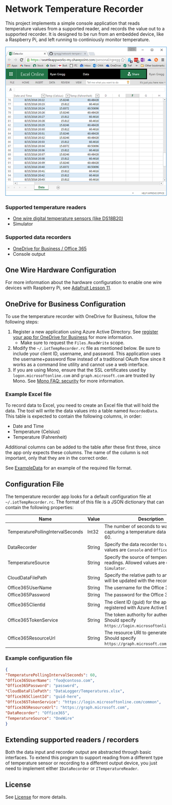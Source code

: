 # Network Temperature Recorder

This project implements a simple console application that reads temperature values from a supported reader, and records the value out to a supported recorder.
It is designed to be run from an embedded device, like a Raspberry Pi, and left running to continiously monitor temperature.

![screenshot of Excel Online showing data recorded](doc-resources/excel-screenshot.png)


### Supported temperature readers

* [One wire digital temperature sensors (like DS18B20)](#one-wire-hardware-configuration)
* Simulator

### Supported data recorders

* [OneDrive for Business / Office 365](#onedrive-for-business-configuration)
* Console output

## One Wire Hardware Configuration

For more information about the hardware configuration to enable one wire devices with Raspberry Pi, see [Adafruit Lesson 11](https://learn.adafruit.com/adafruits-raspberry-pi-lesson-11-ds18b20-temperature-sensing/hardware).

## OneDrive for Business Configuration
 
To use the temperature recorder with OneDrive for Business, follow the following steps:

1. Register a new application using Azure Active Directory. See [register your app for OneDrive for Business](https://dev.onedrive.com/app-registration.htm#register-your-app-for-onedrive-for-business) for more information.
   * Make sure to request the `Files.ReadWrite` scope.
2. Modify the `~/.iotTempRecorder.rc` file as mentioned below.
   Be sure to include your client ID, username, and password.
   This application uses the username+password flow instead of a traditional OAuth flow since it works as a command line utility and cannot use a web interface.
3. If you are using Mono, ensure that the SSL certificates used by `logon.microsoftonline.com` and `graph.microsoft.com` are trusted by Mono. See [Mono FAQ: security](http://www.mono-project.com/docs/faq/security/) for more information.

### Example Excel file

To record data to Excel, you need to create an Excel file that will hold the data. The tool will write the data values into a table named `RecordedData`.
This table is expected to contain the following columns, in order:

* Date and Time
* Temperature (Celsius)
* Temperature (Fahrenheit)

Additional columns can be added to the table after these first three, since the app only expects these columns.
The name of the column is not important, only that they are in the correct order.

See [ExampleData](ExampleData.xlsx) for an example of the required file format.

## Configuration File

The temperature recorder app looks for a default configuration file at `~/.iotTempRecorder.rc`.
The format of this file is a JSON dictionary that can contain the following properties:

| Name | Value | Description |
|---|---|---|
| TemperaturePollingIntervalSeconds | Int32 | The number of seconds to wait between capturing a temperature data point. Default: 60. |
| DataRecorder | String | Specify the data recorder to use. Allowed values are `Console` and `Office365`. |
| TemperatureSource | String | Specify the source of temperature readings. Allowed values are `OneWire` or `Simulator`. |
| CloudDataFilePath | String | Specify the relative path to an Excel file that will be updated with the recorded values. |
| Office365UserName | String | The username for the Office 365 account. |
| Office365Password | String | The password for the Office 365 account. |
| Office365ClientId | String | The client ID (guid) for the application registered with Azure Active Directory. |
| Office365TokenService | String | The token authority for authentication. Should specify `https://login.microsoftonline.com/common`. |
| Office365ResourceUrl | String | The resource URI to generate tokens for. Should specify `https://graph.microsoft.com`. |

### Example configuration file

```json
{
"TemperaturePollingIntervalSeconds": 60,
"Office365UserName": "foo@contoso.com",
"Office365Password": "password",
"CloudDataFilePath": "DataLogger/Temperatures.xlsx",
"Office365ClientId": "guid-here",
"Office365TokenService": "https://login.microsoftonline.com/common",
"Office365ResourceUrl": "https://graph.microsoft.com",
"DataRecorder": "Office365",
"TemperatureSource": "OneWire"
}
```


## Extending supported readers / recorders

Both the data input and recorder output are abstracted through basic interfaces. 
To extend this program to support reading from a different type of temperature sensor or recording to a different output device, you just need to implement either `IDataRecorder` or `ITemperatureReader`.


## License

See [License](LICENSE) for more details.


